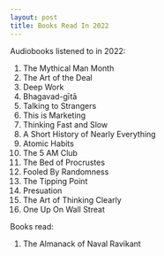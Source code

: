 ```yaml
---
layout: post
title: Books Read In 2022
---
```

Audiobooks listened to in 2022:

1. The Mythical Man Month
2. The Art of the Deal
3. Deep Work
4. Bhagavad-gītā
5. Talking to Strangers
6. This is Marketing
7. Thinking Fast and Slow
8. A Short History of Nearly Everything
9. Atomic Habits
10. The 5 AM Club
11. The Bed of Procrustes
12. Fooled By Randomness
13. The Tipping Point
14. Presuation
15. The Art of Thinking Clearly
16. One Up On Wall Streat

Books read:
1. The Almanack of Naval Ravikant

